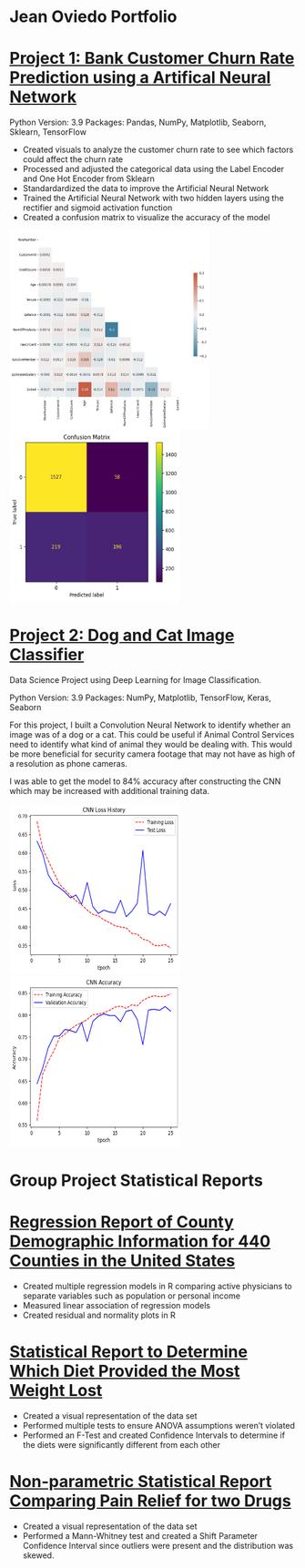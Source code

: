 # Jean Oviedo Portfolio 



# [Project 1: Bank Customer Churn Rate Prediction using a Artifical Neural Network](https://github.com/JMarcoOviedo/Bank_Customer_Churn-Model)
Python Version: 3.9 Packages: Pandas, NumPy, Matplotlib, Seaborn, Sklearn, TensorFlow
* Created visuals to analyze the customer churn rate to see which factors could affect the churn rate
* Processed and adjusted the categorical data using the Label Encoder and One Hot Encoder from Sklearn
* Standardardized the data to improve the Artificial Neural Network
* Trained the Artificial Neural Network with two hidden layers using the rectifier and sigmoid activation function 
* Created a confusion matrix to visualize the accuracy of the model 

<img src="https://github.com/JMarcoOviedo/Project-Code/blob/main/images/Bank4.png" width="350" height="350" />
<img src="https://github.com/JMarcoOviedo/Project-Code/blob/main/images/Bank5.png" width="300" height="300" />


# [Project 2: Dog and Cat Image Classifier](https://github.com/JMarcoOviedo/Dog_and_Cat_Image_Classifier)

Data Science Project using Deep Learning for Image Classification.

Python Version: 3.9 Packages: NumPy, Matplotlib, TensorFlow, Keras, Seaborn

For this project, I built a Convolution Neural Network to identify whether an image was of a dog or a cat. This could be useful if Animal Control Services need to identify what kind of animal they would be dealing with. This would be more beneficial for security camera footage that may not have as high of a resolution as phone cameras. 

I was able to get the model to 84% accuracy after constructing the CNN which may be increased with additional training data.

<img src="https://github.com/JMarcoOviedo/Project-Code/blob/main/images/Cnn1.png" width="300" height="300" />
<img src="https://github.com/JMarcoOviedo/Project-Code/blob/main/images/Cnn2.png" width="300" height="300" />


# Group Project Statistical Reports

# [Regression Report of County Demographic Information for 440 Counties in the United States](https://github.com/JMarcoOviedo/Project-Code/blob/main/Project%20Reports/County%20Pop%20Regression.pdf)
* Created multiple regression models in R comparing active physicians to separate variables such as population or personal income
* Measured linear association of regression models
* Created residual and normality plots in R

# [Statistical Report to Determine Which Diet Provided the Most Weight Lost](https://github.com/JMarcoOviedo/Project-Code/blob/main/Project%20Reports/Diet%20Comparison.pdf)
* Created a visual representation of the data set
* Performed multiple tests to ensure ANOVA assumptions weren’t violated
* Performed an F-Test and created Confidence Intervals to determine if the diets were significantly different from each other

# [Non-parametric Statistical Report Comparing Pain Relief for two Drugs](https://github.com/JMarcoOviedo/Project-Code/blob/main/Project%20Reports/Pain%20Relief%20Comparaison%20.pdf)
* Created a visual representation of the data set
* Performed a Mann-Whitney test and created a Shift Parameter Confidence Interval since outliers were present and the distribution was skewed.

